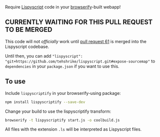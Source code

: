 Require [Lispyscript](http://lispyscript.com/) code in your [browserify](https://github.com/substack/node-browserify)-built webapp!

## CURRENTLY WAITING FOR THIS PULL REQUEST TO BE MERGED

This code will not *officially* work until [pull request 61](https://github.com/santoshrajan/lispyscript/pull/61) is merged into the Lispyscript codebase.

Until then, you can add `"lispyscript": "git+https://github.com/tehshrike/lispyscript.git#expose-sourcemap"` to `dependencies` in your `package.json` if you want to use this.

## To use

Include `lispyscriptify` in your browserify-using package:

```sh
npm install lispyscriptify --save-dev
```

Change your build to use the lispyscriptify transform:

```sh
browserify -t lispyscriptify start.js -o coolbuild.js
```

All files with the extension `.ls` will be interpreted as Lispyscript files.
